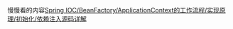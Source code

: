
慢慢看的内容[Spring IOC/BeanFactory/ApplicationContext的工作流程/实现原理/初始化/依赖注入源码详解](https://blog.csdn.net/hotpots/article/details/78046943)
